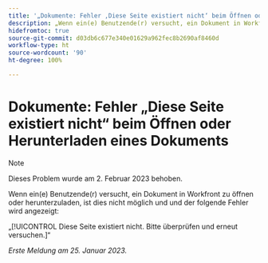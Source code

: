 ```yaml
---
title: '„Dokumente: Fehler ‚Diese Seite existiert nicht‘ beim Öffnen oder Herunterladen eines Dokuments“'
description: „Wenn ein(e) Benutzende(r) versucht, ein Dokument in Workfront zu öffnen oder herunterzuladen, ist dies nicht möglich und und ein Fehler wird angezeigt“
hidefromtoc: true
source-git-commit: d03db6c677e340e01629a962fec8b2690af8460d
workflow-type: ht
source-wordcount: '90'
ht-degree: 100%

---
```



# Dokumente: Fehler „Diese Seite existiert nicht“ beim Öffnen oder Herunterladen eines Dokuments

<!--This article is on the WF and WFP TOC-->

>[!NOTE]
>
>Dieses Problem wurde am 2. Februar 2023 behoben.

Wenn ein(e) Benutzende(r) versucht, ein Dokument in Workfront zu öffnen oder herunterzuladen, ist dies nicht möglich und und der folgende Fehler wird angezeigt:

„[!UICONTROL Diese Seite existiert nicht. Bitte überprüfen und erneut versuchen.]“

_Erste Meldung am 25. Januar 2023._
